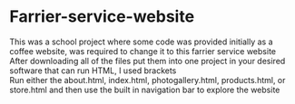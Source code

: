 # Farrier-service-website
This was a school project where some code was provided initially as a coffee website, was required to change it to this farrier service website <br>
After downloading all of the files put them into one project in your desired software that can run HTML, I used brackets<br>
Run either the about.html, index.html, photogallery.html, products.html, or store.html and then use the built in navigation bar to explore the website
